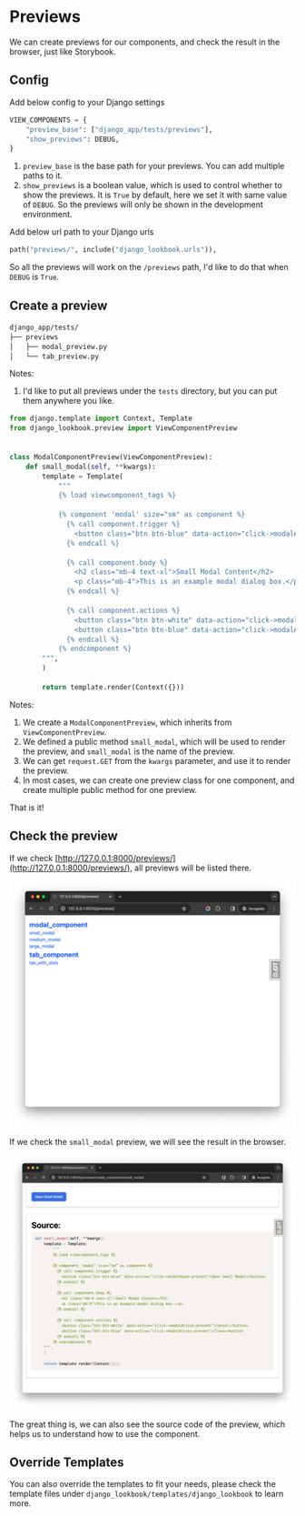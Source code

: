 # Previews

We can create previews for our components, and check the result in the browser, just like Storybook.

## Config

Add below config to your Django settings

```python
VIEW_COMPONENTS = {
    "preview_base": ["django_app/tests/previews"],
    "show_previews": DEBUG,
}
```

1. `preview_base` is the base path for your previews. You can add multiple paths to it.
2. `show_previews` is a boolean value, which is used to control whether to show the previews. It is `True` by default, here we set it with same value of `DEBUG`. So the previews will only be shown in the development environment.

Add below url path to your Django urls

```python
path("previews/", include("django_lookbook.urls")),
```

So all the previews will work on the `/previews` path, I'd like to do that when `DEBUG` is `True`.

## Create a preview

```bash
django_app/tests/
├── previews
│   ├── modal_preview.py
│   └── tab_preview.py
```

Notes:

1. I'd like to put all previews under the `tests` directory, but you can put them anywhere you like.

```python
from django.template import Context, Template
from django_lookbook.preview import ViewComponentPreview


class ModalComponentPreview(ViewComponentPreview):
    def small_modal(self, **kwargs):
        template = Template(
            """
            {% load viewcomponent_tags %}

            {% component 'modal' size="sm" as component %}
              {% call component.trigger %}
                <button class="btn btn-blue" data-action="click->modal#open:prevent">Open Small Modal</button>
              {% endcall %}

              {% call component.body %}
                <h2 class="mb-4 text-xl">Small Modal Content</h2>
                <p class="mb-4">This is an example modal dialog box.</p>
              {% endcall %}

              {% call component.actions %}
                <button class="btn btn-white" data-action="click->modal#close:prevent">Cancel</button>
                <button class="btn btn-blue" data-action="click->modal#close:prevent">Close</button>
              {% endcall %}
            {% endcomponent %}
        """,
        )

        return template.render(Context({}))
```

Notes:

1. We create a `ModalComponentPreview`, which inherits from `ViewComponentPreview`.
2. We defined a public method `small_modal`, which will be used to render the preview, and `small_modal` is the name of the preview.
3. We can get `request.GET` from the `kwargs` parameter, and use it to render the preview.
4. In most cases, we can create one preview class for one component, and create multiple public method for one preview.

That is it!

## Check the preview

If we check [http://127.0.0.1:8000/previews/](http://127.0.0.1:8000/previews/), all previews will be listed there.

![](./images/preview-index.png)

If we check the `small_modal` preview, we will see the result in the browser.

![](./images/small-modal-preview.png)

The great thing is, we can also see the source code of the preview, which helps us to understand how to use the component.

## Override Templates

You can also override the templates to fit your needs, please check the template files under `django_lookbook/templates/django_lookbook` to learn more.
